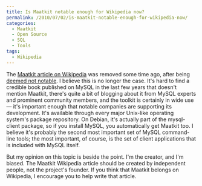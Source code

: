 ```yaml
---
title: Is Maatkit notable enough for Wikipedia now?
permalink: /2010/07/02/is-maatkit-notable-enough-for-wikipedia-now/
categories:
  - Maatkit
  - Open Source
  - SQL
  - Tools
tags:
  - Wikipedia
---
```

The [Maatkit article on Wikipedia][1] was removed some time ago, after being [deemed not notable][2]. I believe this is no longer the case. It's hard to find a credible book published on MySQL in the last few years that doesn't mention Maatkit, there's quite a bit of blogging about it from MySQL experts and prominent community members, and the toolkit is certainly in wide use &#8212; it's important enough that notable companies are supporting its development. It's available through every major Unix-like operating system's package repository. On Debian, it's actually part of the mysql-client package, so if you install MySQL, you automatically get Maatkit too. I believe it's probably the second most important set of MySQL command-line tools; the most important, of course, is the set of client applications that is included with MySQL itself.

But my opinion on this topic is beside the point. I'm the creator, and I'm biased. The Maatkit Wikipedia article should be created by independent people, not the project's founder. If you think that Maatkit belongs on Wikipedia, I encourage you to help write that article.

 [1]: http://en.wikipedia.org/w/index.php?title=Maatkit&#038;redirect=no
 [2]: http://en.wikipedia.org/wiki/Wikipedia:Articles_for_deletion/Maatkit
